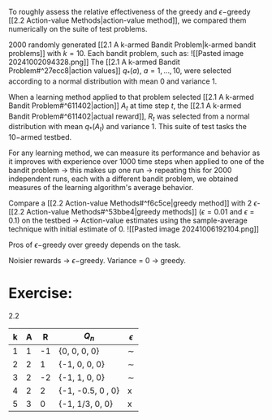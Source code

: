To roughly assess the relative effectiveness of the greedy and $\epsilon-$greedy [[2.2 Action-value Methods|action-value method]], we compared them numerically on the suite of test problems.

2000 randomly generated [[2.1 A k-armed Bandit Problem|k-armed bandit problems]] with $k=10$.
Each bandit problem, such as: 
![[Pasted image 20241002094328.png]]
The [[2.1 A k-armed Bandit Problem#^27ecc8|action values]] $q_*(a),\  a=1,\dots,10,$ were selected according to a normal distribution with mean $0$ and variance $1$. 

When a learning method applied to that problem selected [[2.1 A k-armed Bandit Problem#^611402|action]] $A_t$ at time step $t$, the [[2.1 A k-armed Bandit Problem#^611402|actual reward]], $R_t$ was selected from a normal distribution with mean $q_*(A_t)$ and variance 1. This suite of test tasks the $10-$armed testbed.

For any learning method, we can measure its performance and behavior as it improves with experience over $1000$ time steps when applied to one of the bandit problem -> this makes up one run -> repeating this for 2000 independent runs, each with a different bandit problem, we obtained measures of the learning algorithm's average behavior.

Compare a [[2.2 Action-value Methods#^f6c5ce|greedy method]] with 2 $\epsilon$-[[2.2 Action-value Methods#^53bbe4|greedy methods]] ($\epsilon=0.01$ and $\epsilon=0.1$) on the testbed -> Action-value estimates using the sample-average technique with initial estimate of 0.
![[Pasted image 20241006192104.png]]

Pros of $\epsilon-$greedy over greedy depends on the task.

Noisier rewards -> $\epsilon-$greedy.
Variance = $0$ -> greedy.

# Exercise: 
2.2

| k   | A   | R   | $Q_n$             | $\epsilon$ |
| --- | --- | --- | ----------------- | ---------- |
| 1   | 1   | -1  | {0, 0, 0, 0}      | $\sim$     |
| 2   | 2   | 1   | {-1, 0, 0, 0}     | $\sim$     |
| 3   | 2   | -2  | {-1, 1, 0, 0}     | $\sim$     |
| 4   | 2   | 2   | {-1, -0.5, 0 , 0} | x          |
| 5   | 3   | 0   | {-1, 1/3, 0, 0}   | x          |
